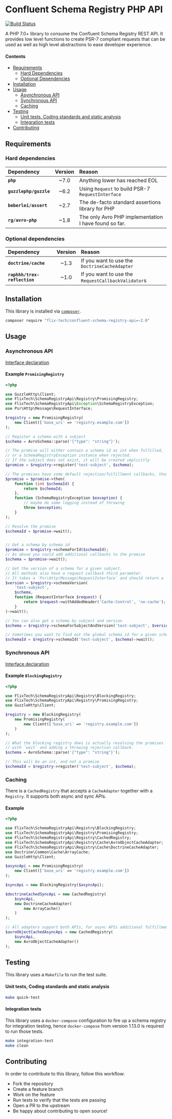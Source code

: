 # Confluent Schema Registry PHP API

[![Build Status](https://travis-ci.org/flix-tech/schema-registry-php-client.svg?branch=2.0.2)](https://travis-ci.org/flix-tech/schema-registry-php-client)

A PHP 7.0+ library to consume the Confluent Schema Registry REST API. It provides low level functions to create PSR-7
compliant requests that can be used as well as high level abstractions to ease developer experience.

#### Contents

- [Requirements](#requirements)
  - [Hard Dependencies](#hard-dependencies)
  - [Optional Dependencies](#optional-dependencies)
- [Installation](#installation)
- [Usage](#usage)
  - [Asynchronous API](#asynchronous-api)
  - [Synchronous API](#synchronous-api)
  - [Caching](#caching)
- [Testing](#testing)
  - [Unit tests, Coding standards and static analysis](#unit-tests-coding-standards-and-static-analysis)
  - [Integration tests](#integration-tests)
- [Contributing](#contributing)

## Requirements

### Hard dependencies

| Dependency | Version | Reason |
|:--- |:---:|:--- |
| **`php`** | ~7.0 | Anything lower has reached EOL |
| **`guzzlephp/guzzle`** | ~6.2 | Using `Request` to build PSR-7 `RequestInterface` |
| **`beberlei/assert`** | ~2.7 | The de-facto standard assertions library for PHP |
| **`rg/avro-php`** | ~1.8 | The only Avro PHP implementation I have found so far. |

### Optional dependencies

| Dependency | Version | Reason |
|:--- |:---:|:--- |
| **`doctrine/cache`** | ~1.3 | If you want to use the `DoctrineCacheAdapter` |
| **`raphhh/trex-reflection`** | ~1.0 | If you want to use the `RequestCallbackValidator`s |

## Installation

This library is installed via [`composer`](http://getcomposer.org).

```bash
composer require "flix-tech/confluent-schema-registry-api=~2.0"
```

## Usage

### Asynchronous API

[Interface declaration](src/AsynchronousRegistry.php)

#### Example `PromisingRegistry`

```php
<?php

use GuzzleHttp\Client;
use FlixTech\SchemaRegistryApi\Registry\PromisingRegistry;
use FlixTech\SchemaRegistryApi\Exception\SchemaRegistryException;
use Psr\Http\Message\RequestInterface;

$registry = new PromisingRegistry(
    new Client(['base_uri' => 'registry.example.com'])
);

// Register a schema with a subject
$schema = AvroSchema::parse('{"type": "string"}');

// The promise will either contain a schema id as int when fulfilled,
// or a SchemaRegistryException instance when rejected.
// If the subject does not exist, it will be created implicitly
$promise = $registry->register('test-subject', $schema);

// The promises have some default rejection/fulfillment callbacks, those are added here as an example
$promise = $promise->then(
    function (int $schemaId) {
        return $schemaId;
    },
    function (SchemaRegistryException $exception) {
        // maybe do some logging instead of throwing
        throw $exception;
    }
);

// Resolve the promise
$schemaId = $promise->wait();


// Get a schema by schema id
$promise = $registry->schemaForId($schemaId);
// As above you could add additional callbacks to the promise
$schema = $promise->wait();

// Get the version of a schema for a given subject.
// All methods also have a request callback third parameter.
// It takes a `Psr\Http\Message\RequestInterface` and should return a `Psr\Http\Message\RequestInterface`
$version = $registry->schemaVersion(
    'test-subject',
    $schema,
    function (RequestInterface $request) {
        return $request->withAddedHeader('Cache-Control', 'no-cache');
    }
)->wait();

// You can also get a schema by subject and version
$schema = $registry->schemaForSubjectAndVersion('test-subject', $version)->wait();

// Sometimes you want to find out the global schema id for a given schema
$schemaId = $registry->schemaId('test-subject', $schema)->wait();
```

### Synchronous API

[Interface declaration](src/SynchronousRegistry.php)

#### Example `BlockingRegistry`

```php
<?php

use FlixTech\SchemaRegistryApi\Registry\BlockingRegistry;
use FlixTech\SchemaRegistryApi\Registry\PromisingRegistry;
use GuzzleHttp\Client;

$registry = new BlockingRegistry(
    new PromisingRegistry(
        new Client(['base_uri' => 'registry.example.com'])
    )
);

// What the blocking registry does is actually resolving the promises
// with `wait` and adding a throwing rejection callback.
$schema = AvroSchema::parse('{"type": "string"}');

// This will be an int, and not a promise
$schemaId = $registry->register('test-subject', $schema);
```

### Caching

There is a `CachedRegistry` that accepts a `CacheAdapter` together with a `Registry`.
It supports both async and sync APIs.

#### Example

```php
<?php

use FlixTech\SchemaRegistryApi\Registry\BlockingRegistry;
use FlixTech\SchemaRegistryApi\Registry\PromisingRegistry;
use FlixTech\SchemaRegistryApi\Registry\CachedRegistry;
use FlixTech\SchemaRegistryApi\Registry\Cache\AvroObjectCacheAdapter;
use FlixTech\SchemaRegistryApi\Registry\Cache\DoctrineCacheAdapter;
use Doctrine\Common\Cache\ArrayCache;
use GuzzleHttp\Client;

$asyncApi = new PromisingRegistry(
    new Client(['base_uri' => 'registry.example.com'])
);

$syncApi = new BlockingRegistry($asyncApi);

$doctrineCachedSyncApi = new CachedRegistry(
    $syncApi,
    new DoctrineCacheAdapter(
        new ArrayCache()
    )
);

// All adapters support both APIs, for async APIs additional fulfillment callbacks will be registered.
$avroObjectCachedAsyncApi = new CachedRegistry(
    $syncApi,
    new AvroObjectCacheAdapter()
);
```

## Testing

This library uses a `Makefile` to run the test suite.

#### Unit tests, Coding standards and static analysis

```bash
make quick-test
```

#### Integration tests

This library uses a `docker-compose` configuration to fire up a schema registry for integration testing, hence
`docker-compose` from version 1.13.0 is required to run those tests.

```bash
make integration-test
make clean
```

## Contributing

In order to contribute to this library, follow this workflow:

- Fork the repository
- Create a feature branch
- Work on the feature 
- Run tests to verify that the tests are passing
- Open a PR to the upstream
- Be happy about contributing to open source!
